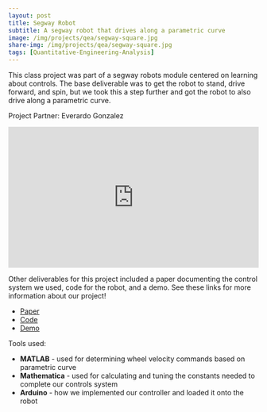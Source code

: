 ```yaml
---
layout: post
title: Segway Robot
subtitle: A segway robot that drives along a parametric curve
image: /img/projects/qea/segway-square.jpg
share-img: /img/projects/qea/segway-square.jpg
tags: [Quantitative-Engineering-Analysis]
---
```


This class project was part of a segway robots module centered on learning about controls. The base deliverable was to get the robot to stand, drive forward, and spin, but we took this a step further and got the robot to also drive along a parametric curve.

Project Partner: Everardo Gonzalez

<style>.embed-container { position: relative; padding-bottom: 56.25%; height: 0; overflow: hidden; max-width: 100%; } .embed-container iframe, .embed-container object, .embed-container embed { position: absolute; top: 0; left: 0; width: 100%; height: 100%; }</style><div class='embed-container'><iframe src='https://www.youtube.com/embed/1q_l--pycgc' frameborder='0' allowfullscreen></iframe></div>

Other deliverables for this project included a paper documenting the control system we used, code for the robot, and a demo. See these links for more information about our project!
+ [Paper](https://drive.google.com/open?id=1iAzoYLpepR2T3e_7MMJvq5O_UAfpUIqb)
+ [Code](https://github.com/AmyPhung/QEA-Rocky)
+ [Demo](https://www.youtube.com/1q_l--pycgc)

Tools used:
- **MATLAB** - used for determining wheel velocity commands based on parametric curve
- **Mathematica** - used for calculating and tuning the constants needed to complete our controls system
- **Arduino** - how we implemented our controller and loaded it onto the robot
